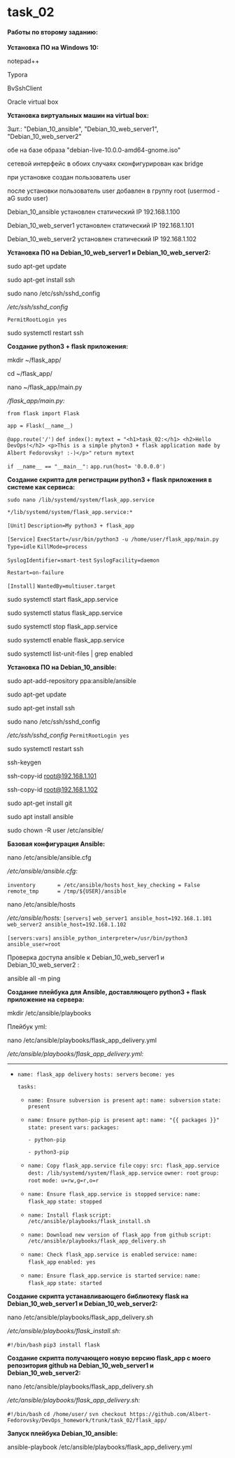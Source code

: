 # task_02

#### Работы по второму заданию:

**Установка ПО на Windows 10:**

notepad++

Typora

BvSshClient

Oracle virtual box

**Установка виртуальных машин на virtual box:**

3шт.: "Debian_10_ansible", "Debian_10_web_server1", "Debian_10_web_server2"

обе на базе образа "debian-live-10.0.0-amd64-gnome.iso"

сетевой интерфейс в обоих случаях сконфигурирован как bridge

при установке создан пользователь user

после установки пользователь user добавлен в группу root (usermod -aG sudo user)

Debian_10_ansible установлен статический IP 192.168.1.100

Debian_10_web_server1 установлен статический IP 192.168.1.101

Debian_10_web_server2 установлен статический IP 192.168.1.102

**Установка ПО на Debian_10_web_server1 и Debian_10_web_server2:**

sudo apt-get update

sudo apt-get install ssh

sudo nano /etc/ssh/sshd_config

*/etc/ssh/sshd_config*

`PermitRootLogin yes`

sudo systemctl restart ssh

**Создание python3 + flask приложения:**

mkdir ~/flask_app/

cd ~/flask_app/

nano ~/flask_app/main.py

*/flask_app/main.py:*

`from flask import Flask`

`app = Flask(__name__)`

`@app.route('/')`
`def index():`
	`mytext = "<h1>task_02:</h1> <h2>Hello DevOps!</h2> <p>This is a simple phyton3 + flask application made by Albert Fedorovsky! :-)</p>"`
	`return mytext`

`if __name__ == "__main__":`
    `app.run(host= '0.0.0.0')`

**Создание скрипта для регистрации python3 + flask приложения в системе как сервиса:**

`sudo nano /lib/systemd/system/flask_app.service`

 `*/lib/systemd/system/flask_app.service:*`

`[Unit]`
  `Description=My python3 + flask_app`

`[Service]`
  `ExecStart=/usr/bin/python3 -u /home/user/flask_app/main.py`
  `Type=idle`
  `KillMode=process`

  `SyslogIdentifier=smart-test`
  `SyslogFacility=daemon`

  `Restart=on-failure`

`[Install]`
  `WantedBy=multiuser.target`

sudo systemctl start flask_app.service

sudo systemctl status flask_app.service

sudo systemctl stop flask_app.service

sudo systemctl enable flask_app.service

sudo systemctl list-unit-files | grep enabled

**Установка ПО на Debian_10_ansible:**

sudo apt-add-repository ppa:ansible/ansible

sudo apt-get update

sudo apt-get install ssh

sudo nano /etc/ssh/sshd_config

*/etc/ssh/sshd_config*
`PermitRootLogin yes`

sudo systemctl restart ssh

ssh-keygen

ssh-copy-id root@192.168.1.101

ssh-copy-id root@192.168.1.102

sudo apt-get install git

sudo apt install ansible

sudo chown -R user /etc/ansible/

**Базовая конфигурация Ansible:**

nano /etc/ansible/ansible.cfg

*/etc/ansible/ansible.cfg:*

`inventory       = /etc/ansible/hosts`
`host_key_checking = False`
`remote_tmp      = /tmp/${USER}/ansible`

nano /etc/ansible/hosts

*/etc/ansible/hosts:*
`[servers]`
`web_server1 ansible_host=192.168.1.101`
`web_server2 ansible_host=192.168.1.102`

`[servers:vars]`
`ansible_python_interpreter=/usr/bin/python3`
`ansible_user=root`

Проверка доступа ansible к Debian_10_web_server1 и Debian_10_web_server2 :

ansible all -m ping

**Создание плейбука для Ansible, доставляющего python3 + flask приложение на сервера:**

mkdir /etc/ansible/playbooks

Плейбук yml:

nano /etc/ansible/playbooks/flask_app_delivery.yml

*/etc/ansible/playbooks/flask_app_delivery.yml:*

---
- `name: flask_app delivery`
  `hosts: servers`
  `become: yes`

  `tasks:`
  
  - `name: Ensure subversion is present`
    `apt:`
     `name: subversion`
     `state: present`
  
  - `name: Ensure python-pip is present`
    `apt:`
     `name: "{{ packages }}"`
     `state: present`
    `vars:`
      `packages:`
    
     `- python-pip`
  
     `- python3-pip`
    
  - `name: Copy flask_app.service file`
    `copy:`
     `src: flask_app.service`
     `dest: /lib/systemd/system/flask_app.service`
     `owner: root`
     `group: root`
     `mode: u=rw,g=r,o=r`
  
  - `name: Ensure flask_app.service is stopped`
    `service:`
     `name: flask_app`
     `state: stopped`
  
  - `name: Install flask`
    `script: /etc/ansible/playbooks/flask_install.sh`
  
  - `name: Download new version of flask_app from github`
    `script: /etc/ansible/playbooks/flask_app_delivery.sh`
  
  - `name: Check flask_app.service is enabled`
    `service:`
     `name: flask_app`
     `enabled: yes`
  
  - `name: Ensure flask_app.service is started`
    `service:`
     `name: flask_app`
     `state: started`

**Создание скрипта устанавливающего библиотеку flask на Debian_10_web_server1 и  Debian_10_web_server2:**

nano /etc/ansible/playbooks/flask_app_delivery.sh

*/etc/ansible/playbooks/flask_install.sh:*

`#!/bin/bash`
`pip3 install flask`

**Создание скрипта получающего новую версию flask_app с моего репозитория github на Debian_10_web_server1 и Debian_10_web_server2:**

nano /etc/ansible/playbooks/flask_app_delivery.sh

*/etc/ansible/playbooks/flask_app_delivery.sh:*

`#!/bin/bash`
`cd /home/user/`
`svn checkout https://github.com/Albert-Fedorovsky/DevOps_homework/trunk/task_02/flask_app/`

**Запуск плейбука Debian_10_ansible:**

ansible-playbook /etc/ansible/playbooks/flask_app_delivery.yml

